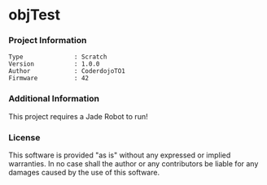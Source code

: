 objTest
================



### Project Information
```
Type              : Scratch
Version           : 1.0.0
Author            : CoderdojoTO1
Firmware          : 42
```

### Additional Information
This project requires a Jade Robot to run!

### License
This software is provided "as is" without any expressed or implied warranties.  In no case shall the author or any contributors be liable for any damages caused by the use of this software.


